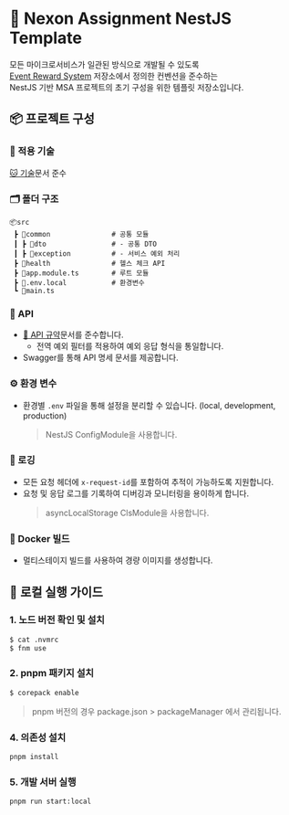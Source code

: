 # 🧭 Nexon Assignment NestJS Template

모든 마이크로서비스가 일관된 방식으로 개발될 수 있도록  
[Event Reward System](https://github.com/argon1025/nexon-assignment?tab=readme-ov-file#-api-%EA%B7%9C%EC%95%BD) 저장소에서 정의한 컨벤션을 준수하는  
NestJS 기반 MSA 프로젝트의 초기 구성을 위한 템플릿 저장소입니다.

## 📦 프로젝트 구성

### 🔌 적용 기술

[🐱 기술](https://github.com/argon1025/nexon-assignment?tab=readme-ov-file#-%EA%B8%B0%EC%88%A0)문서 준수

### 🗂 폴더 구조

```
📦src
 ┣ 📂common               # 공통 모듈
 ┃ ┣ 📂dto                # - 공통 DTO
 ┃ ┣ 📂exception          # - 서비스 예외 처리
 ┣ 📂health               # 헬스 체크 API
 ┣ 📜app.module.ts        # 루트 모듈
 ┣ 📜.env.local           # 환경변수
 ┗ 📜main.ts
```

### 📘 API

- [📘 API 규약](https://github.com/argon1025/nexon-assignment?tab=readme-ov-file#-api-%EA%B7%9C%EC%95%BD)문서를 준수합니다.
  - 전역 예외 필터를 적용하여 예외 응답 형식을 통일합니다.
- Swagger를 통해 API 명세 문서를 제공합니다.

### ⚙️ 환경 변수

- 환경별 `.env` 파일을 통해 설정을 분리할 수 있습니다. (local, development, production)
  > NestJS ConfigModule을 사용합니다.

### 📜 로깅

- 모든 요청 헤더에 `x-request-id`를 포함하여 추적이 가능하도록 지원합니다.
- 요청 및 응답 로그를 기록하여 디버깅과 모니터링을 용이하게 합니다.
  > asyncLocalStorage ClsModule을 사용합니다.

### 🐳 Docker 빌드

- 멀티스테이지 빌드를 사용하여 경량 이미지를 생성합니다.

## 🚀 로컬 실행 가이드

### 1. 노드 버전 확인 및 설치

```bash
$ cat .nvmrc
$ fnm use
```

### 2. pnpm 패키지 설치

```bash
$ corepack enable
```

> pnpm 버전의 경우 package.json > packageManager 에서 관리됩니다.

### 4. 의존성 설치

```bash
pnpm install
```

### 5. 개발 서버 실행

```bash
pnpm run start:local
```
